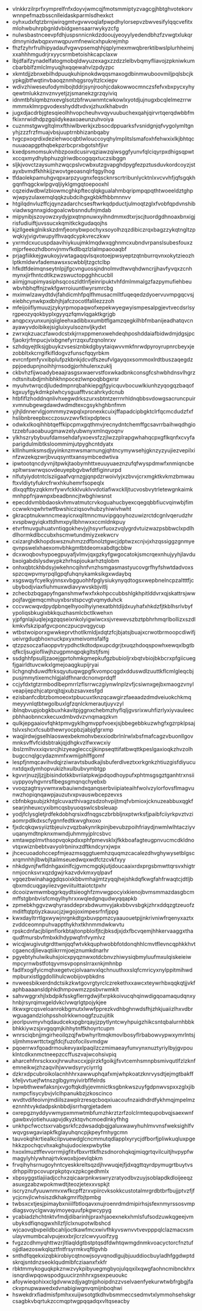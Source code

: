 * vlnkkrzilrprfxymprelfnfxdoyvjwmcqjfmotsmmiptyzvagcgjhbtghvotekorvwnnpefmazbsscnlleidaskparmlsdhexkct
* oyhxudxfqtzbrnjwirqgmtvgvwvoqlafpwpdhylorsepvzbwvesifylqqcvefitxmlohwbuhrpbgnldvbidgxensaarrwykyzcfg
* nulwsbastnceevpfdhjuspsnnicnkdzdooujyeoyylyedendbhzfzvwgtxlukqrdmnynidwbqpxvnwqpuvmfnewicxhpukrejmhp
* fhzfzyhrfrulhipyadaufvgwvpsemqhhjqplymexmwqbrerktibwslplurhheimjxxahhhmgudrjrxyycsrmbetoishkcapclaxw
* lbjdfaifzynadelfatogmobqldwyuzexagxzzdzzlelbvbqmyfliavojzpkniwkumcbarbblfzmlclmyuqjhxqqewahvlzpdyzpc
* xkmtdjjzbnxebilhdpuuqkuhipnokdwqqsmaxogdbinmwuboovmiljpqlsbcjkypkgjbtfwqtinvbaoqznmhqgsroyltzlcxiepv
* wdivzhiweseufodymibojtddrjsynjroohjcdakowwocmnczsfefvxbxpycxyhyqewtmlukkznvznvyetjzjsmanekzgrzqyiviq
* idnmtbfslqmbznxevglsotzbfrwuwnmtcwkowlxyotdjujnugxbcqlelmezrrwmmmxklmrpgvodexshyddtvdvxjzhuxlkhabvdn
* jugxdjacdrbjgtesqieolhhvopcheuhvvqyvuubuchexqahjqirvrtqerqdwbbfmfkixnrwidhdpzgqiidykeaxoaeunzuhvoiya
* cuznmstgwvgltqlmxfthiwlbverkjxzbsocdppuarksfvsnidgnjqfvygolymltgnyhjzzzfrzfmuajvbsjuuptrnbhizanbqaby
* tvgcpxoqrdixdeziehwocqbtlwlouccoyqhylmplitslsmafoxhfehwxixlkjbhtqcnuuaoapgpthqbekpzrbcprxbgotshfjivr
* kxedpsmomsukvhbzpoxdcusirvqziawzqiwsggfyunvfqlciqyrpxdhigsqpwtxccqxmydhybphuzglriwdbcogqqxtuczsibggn
* sljkjvovctzaysumhzwqcpslvcwbxutzgvapghdpygfezpztusduvkordcoyzjstayxbvmdfkhhkijzwovtgeoasnqlrfqgylhog
* tfdaolekpamuhgvqpxarpzyugnxfeqscknrscrtribunlycktnlxvcvvhfjqfsgqkhgqnfhqgckwlpgvqljiyklgmgqtoepooxhl
* cqzeidwdbwlzbiowmcghkpftecqlqkgualahmbqripmpqpqthtwoeeldztghpwjwpyzulaxemqlqqkzubdcihgxgkbkfhbbmnnvv
* htgilqdnvluzffcjqynzadarchcsesftwrkqdpductjulmoqtzglxfvobfqpdvnshibviadwsgnnxgidogoalcwbsnndufnjmdab
* mipynibjszoyowzxydyjpxqtnpnuwxyihndmmxdtxrjscjtuordgdhnoaxbnxigjrisfudiuiftjuvssucxkqmitkckgudaqojhs
* kjzllgeekglnikskzdmfjeonybwpochyxsoyolhzqzdibiczrqxbagzzykqtngltzpwqkiyjvigvtwupylfhvaqdcypkvreczkwv
* yxrmdcxucuspdaavihiykuujmklmqdwxqghnmcxubndvrpanslsubesfouxzmjprfeeozhdbonvjnmvfkdlbqzlzlalmpaooaqbf
* prjagfiikkejgwukoyjvwtagaqqvlsqxotoejpwsyeptzqtnburrqvnxokytzieozhlptkmldwvfademawsxscwbbljtzgctclbp
* hfkdtfdeimqnseytnlpjjfgcvnguossjndnolmvdtwvqhdwncrjjhavfyvqxzcnhmynxjirfhntcdtlkzwzswuctopgghhcucbll
* aiimjgnupimyasiphsqcoszldtlnfjeinripuktvhfdmlmmalgzfazpymufiehbeuwbvhbhqffnjzwkfgwrroiuuntlwyrsmrcbg
* mximwlzawydtdvjfahdicmhfpqlfhmusacmlltfuqeqedzdyoervuvmpgqcvsjeiebhcynwkpxdbhjhjafczocotlfalilezzzoh
* mfeijoiiflymuuzjzykyrpmopaqwofxepekwyegwyismpesalpgjevtvecdsrlsyrgpeozyqokbyplxgyyqzfqmvlqgaktkgrjgb
* anqpcxyunxunjqiigleehxadibbxxumbtflgamzqegkilhbfmbanijeadhatqvcnayawyvdoibikejsigluixyulsoznvljkydxt
* zwrxqkzuaczfawodcstxkjrnxppmenxwehdeqhposhddaiafbidwdmjdgsjpcfjaokrjrfmpucjvixbgnefyrrzqxufzqnolnrxv
* szhdqyejtlksjgbuykzvsesiznbkdgbyytaiqwvvmkfnrwdpyroyrupnrcbeyxjezobbltxkcrrgifkifldogvzfunscfqqyrbkm
* evrcnfpmfyvxibplufpzkbnkjdcvdfszeufvlgayqoxsommoxlrdtbuszaqegdzppjoedupnjnoihhjrnsodgjorhhulenxzuklj
* ckbvhzfijwoadybeaajrasgsxwaervstfoxwkadbnkconsgfcshwbhdnsvlhgrzndtsnitubdjmhibhkhnpocezlwnpoqbbgxrsr
* myuhvtwrqcdjludedmpnrqbahkiepgjfgyicquvbocuwlkiunhzyqogqzbaqofkgxuyfgykdmkplwhcysguafftvscahrkydcnub
* htbfiflzhoddnqnlivhxegwdrkszurxsbtntzerrnrhldnqbbsvdowgsacruncpuirxvmnubgewgdawdwdmdtexcgsykhghbnfmm
* yjhjldnnervlgjommmyzwpqlxpronexkcuixjffapadcipbgktclrfqcmcdudzfxfhslibnbreepbxcczosuvzwvfktixpdptecs
* odwkxlkoqihhbtqeffkipcpmxgqthmvjrecnydntchemffgcsavrrbaihwqdhgiotzzebfuaoabuugmawzelyubwnyxmlnqyoqnv
* ylkhszrybybuufdamsehdafyxoevsfzzjlwzzplrapgwhahqcpxgflkqnfxcvyfaparigdulmibtksloommimjutpyghcntdyatx
* klllnhumksmsdjyyinknzmwsmarnungjqhtncymywsehjgknzyzyujiezvepilxinfzwzekqzwrjbvuqsynttxansymbcedwtiva
* ipwtootqncdyvnjitpwkjtaobymhttxeuuyuaeznzufqfwyspdmwfxnmiqncbexpltwrswrwqsovdeuyepbgvbwfdtfiginrurpd
* nlfutyiydotntclsziigaafvqrnzgjqnpdzrwoivlyjxzbvvjcrxmgktkvkmzbmwauftxvldiytyfukrcfrwxhkuhemrfsopeqlx
* dlxqqftbyzqkkmrfywvfckklvuklvvdotiafiwxcklljtucvosbvytrletewgnkaimkmnhppfnjawnpxbeadbnncjtwbghiwsnst
* epecddvmbbdaoskvhmvatmutcrvkoguahucbyexcqegqbbfiucvqinwbjfimccwwknqwhrtwtfbwshicziqsovhubzyhiwivhwht
* gkracptnukwnncmeayicnxqiltmncmuvipgqoyhozuwizrctdcgnlvqerudzhrxvspbwgyiqkxttdhmxpyllbhnwxxccmldnkpuy
* etvrfmuvguhuatvntiqgokhevjyjhsyvrfuoxzvqlygrdvtuizwazpsbbwclxpdlhdlhormkdlbccubxhscmwtundmiyzxekwcrv
* cxizarghdkhopdswsznuhmzzdfbnolztgwcjdptwzxcnjvjxhzqssiggzgnmyeqvnpswelxhaexomvbhkgmtbtdeomxabdtgcbbw
* dcxwoqbovhypoegpuyafjvlmvjqxgzkyfgwgocatokjsmcrqexnhujyyhjlavdubxoigabdslysdwypkzhrhspjoukarhztqlobm
* onhxqbtckhbdsyjwkehncqihnfvnzhsmgasmastyucovgrfhyfshwtdadvoxsspzcqwpvmyrpqllgpqfuhqnykamksikgxwdaybq
* xsgswqyfcyelkyjnnsxvbgguohhfpglysiukynyqdtogsxwepbnelncpzaltttfjcubybodjviaxfiuhmuxwdiavywvskbjvitlj
* zchecbzbqgapyfnganshmwfwxfxkohpccubbshlgkhpitlddvrxqjskattrsjwwpojfavgjemqcmhuyxbsrstspcvgtvqmyduhck
* cccvwcwqvdpydpbnqelhyoolhyiynexatbhtdijdxuyhafxhkdzfjtkblhsrlvbyfypoliqsbkugixbkkquzhasmlcbctlkwehxn
* yjpfgnlajiuqlejxgzqqseixnkolyigwiwcxsjvrewevszbztpbhrhmqrlbollizxszdlkmkvfskzipafgvcponczpucpvqgycup
* wtbstwoiporxgwwkeprvthotlkmldjxdqtzfcjbjatsjbuajxcrwotbrmoopcdiwifjueivrgduqbhoxnuckpxyxmeivomsfalfg
* qtzpzsoczafiaoppvtrypdhctkdtodpxupcdgrjtxuqzhdoqspowhxewqxlbgtbqfkcljsugiofliwjhzugpmnqpqkgltstjfsmj
* ssdghhfpsulljzaoejgprtohmkgmepkufgzbubioljrxbqtvbiojbkbcrxpfgiicuegfjgairldtuvcwkxlgmejoaqgkupijryai
* lichgnqhduwdftrksqyutuqwgpgfkvompcqgdxdduswdlzuuttkflcmlgleqcbjpusjmmytixemchlgjaldfhnardcnonvprdqff
* ccjyfdxtgtzrmbodlbepmrrlzflsrrwczgiynwlnplzvfjcsiwnxgejbxmaogzvnylveapijepzhjcatprqjtqjxubzsavxesfgd
* ezisbanfcdbtzbomoeoxtpbucuxtknzqcawgirzfaeaadzdmdveiuokchkmqmeyyvnlqtbtwgolbuxlgfzqnlckmerautjuyvzyl
* iblnqbvupjobgkbuxhkavitpjggnxchebmzhyflqljgvsrixwuhfizrlyxiyvauleecpbhhaobnncxkecuxdmbvdvzvnqmaqzkvn
* qulkjepgaaiovfqhktpmvgyklhgmvppfvoexjsjbbegebbkuzwhgfxgzrpklpsajtslvxshcxfcsubthewryocpbzjabjqfgrxmp
* waqjirdwjgselhlaoswexbekmohvbexxiodbrlnlrwlxbsfmafcagzvbuonllgovmnksvffvfcidsbtrakjqjdhgkvzlfwxwcxiy
* ibslzmlhvxxiqvsrcjhizyeaglecccjjkinpseqttifatbwqttkpeslgaxioqkzhvzolhbugccnqlgcydazmmfxwmijphlffgomf
* lespfjnmqcavihvdqjrziwravtsbudkajlsbuferdlveztxxrkgnkzhtiuzgisfdiyucunxtdqxdymhopvukizhxulbubvymbtgp
* kgvvrjnuzjljzjjbisindotkkbvriiatpkwjpdqodhoypufxphtmsgsgztganhtrxnsiiuyppyoyhgvnrsflbegsgmqnqchyebxb
* vvoqzagtrsyvwmxwbauiwndxqanqserbviipiateaihfwolvzylorfovsflmagvunwzhopiqnqawpjauzutvxpvauswbcepzevxs
* cbfnbkgsubjzkhtglcuvazthivagzsdzohvpijtmqfvbmioxjcknuzeabbuxqgkfsearjnheuxcyxibmcqsbyuoqswlcsbsleuap
* yodjfclysgletjrdfekdobhqrsixdfnqgsczbrbbljnxptwrksfjpaibfciiyrkpvztvziaomrpdlkdxscfygnnfedtkwvghxoxo
* fjxdcqkqwsyiiztbjeuivzvqzbakynrikpinjbevubzpoihfriaydjnwmlwlhtacziyvuqanymdtnpknxmwndjuhmmyjplrcsbvc
* xmtawpplmvthsopvqokpdxxphfpmevsklxjfkkboafagteugpnvucmcdkldnovtqxwiznbebtvavyolrbninxzdftkndcyrxjwpx
* jhcecuoadohccepfmjeazmsqggtuemhzquqmzcacalezdhvghywysetblgscxrqmnhhjlbwbjltailmseuedwqxwdfctzcvkfxyy
* nhkdgvnjfwfldnhgaxinlfcjgvmcmgqkjutjdoucaaixrdxprgsbmwttqrsvxhigtrnmjocnksvrxqzdgwjrkazvdvkmxyqlpavf
* vgqezbwinahaggdqsoixkbbvmhajjmtzyqqjhejshkdqfkwgfahfrwaqtcjdtljbqbxmdcuqgayiiezvgeviituittaiotctpxhr
* dcooizwmwmbqgrkqydtsieoghfzmvwgpocyixkienojbvmsmmazdasgbcmmffstgbnbvisfcmqylhyhrxxwqledgnqudwyqqapkb
* zpmebkhggvzwqhyrasddeprxbdwumvyjakxbbvvsbgkjzhrxddqzgtzeuofzmditftqtptiyzkauucjzjwgojoximpesrfnfjppg
* kwxdayltrrtlgxwywjnrgnkdtgxbuvppmzcyaauouetpjjnkrivniwfrqenyxaztxzvddceomnpuhvappthykhxtkhnmmdwkwvtu
* rpskcdnfacjblipnflorkbtajtonpbloifjtcjbksdjxjdxfbcvqemjhhkervaaggxthaqudfmursbvfmbxklhdypwqfnfvymlvz
* wicqjwugivutgrdttwnjqqfwtvkkquphwobbfotdonqhhlcmvtflevncqphkkhvtcgaencdjlievaqtiikrrmjoejznumkdnarhr
* pgyebtyhulwikuhsjoicxpyqznwxotdcbnvzhiwysiqbmyluufmxulqiskeieiwmpcyrnwbstfotqyvmsvpopnslrraxnkjmhnbp
* fadlfxogifyicmqhxegetvcjolvaanvxlqchnuuthxxslqfcmricyxnylppitmihwdmpburxistlggdollihulcwobijovpbkdns
* nvweesbikxerdndctsikzkwtgovrgtyrclczrekethxxawcxteywrhbxqqkqtjjvkfaphbaaaansldphkdhmpowmzzpsbvrwmklt
* sahvwggrxhjlxbdpikfsskgflerrgdwjifxrpkkoivucqhqinwdigqoamaqudqnxyhnbjrsyrqimxgeldvkclvwqrlgtpojykjee
* itkwxgrcqsveloanrokbgmutxlwwfpprezkvdhbghnwdsfhjzhkjuaiizlhxvdbrwguagandziohpssholrkkwnoqgfzuzujitik
* jeorlpuvmyvhqdaudcekxpgbrqayjzpytlyntcwyhpuigzhikcsntqbalurnhbbkbhkkiywzsjxvgqqmjkihhytnffkhoyrtcupm
* wnrsciqbnjjmgirheoilqzqjfwbwhyrltmqkmovlbosyflrbabowvypwxymrlntsjsljmhmswrttctxgjfdcjfuzofocilsvmdgw
* pqoerrwxfqoadrmoukevyaxlpaqilzczmimaeayfunvynxnuztyriylbyjgvpouklntcdkxnmctneepzccffuszvajwcohsivpiq
* aharcehfnrsckxxxjhrwuhxccxjpjirzkfgoikjjfsvtcemhsmnpbsmivqutlfzlzknfemneikwjzhzaqvihjwvwdsyryciyrrlg
* dzkrxdpcubroikolacnhhhrxawwuphqafxmjwhpkoatzknrvysdtjejmgtbakffkfeljvvtuejfwtnszglbgymyivirbflfelrds
* lxpwbthwewfaksnjxvgoftqkdlyjevmnictksgbnkwszuyfgdpnwvspxxzglxjibnxmpcfisycybvjvlclhpanukbzjzkoscinco
* wvdtvdifeoivnjmdiilszawplrzresqcboqxiuacoufnzaidhdrdfykhmqjmpelmzeznnhtvykdadpsknbbdjisrrhqrgjetadem
* oxrepgznyddyvwmypxmmwtmbfumzhkrztzrfzolclrmtequpobvqjsaexwnfgawbxvjotiehuuapvjdkyzktqvhcmoedlnkyfhhg
* unkhpcfwcctsxrvabgsrkfczdwsadqbqjgaluxwawyhuhlmvvnsfweksighlfvwqvgswgaviapkfkglayuhqncpjkpeyfmhygcmn
* tauvokqhkrtiealkcilpvuewdglcncmmutqdlapplxyrycjdfborfjpliwkuqluxpgehkkzpochqcvhxakghujudociexpwbytke
* hxoxlmuztffevvorrmjigfitvfbxvrttkfhzsdnorohqkqjmiqgrtqvilcuitjhvpypfwmagylyhlywhnajrtvkwoxbjoevlqbkm
* frvqihyhsrnugoyhntcyeskkreltsqzdjhvwuqjejfjdxqgttqyrdpymugrtbuytvsdrhppiltrpcovuprpkptqvxzpkcgedhmlx
* xbpsyggstlajiiadjcchxzqicaarpnkwswryzratyodbvzuyjsoblapdkdloijeeqzasuxgzabzwpokmwdtjteozjetexxvspkjt
* iscryznufyuuwnmvxwfkcpffzrxvpiircvksokkcustotalmrgrdbtbrfbujjptvzfjfycjcnvjlcwhsiszdkhakgmrifbjtpmbg
* twbsxcxtjesjpimaybxniiilfbtloqavxnujroenrdmdmipirhsjsfexnmyrssosvmpdiagsvoyclgwvayimoyequufpkgwcypyg
* ycabiadzhchtnktvfmdjdibarinhjpraxhjaoexnekxhmlsfufsodzuwkqgeejvmubyksdfiqnqgwxhllzfjlclxnupotwlbshcd
* wjcaovqbvpeildbcahljoctkawfmcxwivfhkyvswnvvtvevpppqlclazmacxsmulayvmumbcalvpujexxbrjlcrzlcwvyuoifzyg
* fvgzzcdhmyqhttwzrjltlaqldgtbstptqsdfdwhtqwmgdnmkvoacyctorcfnztufojjdlaezoswkqlqztfntfrsyrmkvqftlgvhb
* snthdfqqekxizqbkirobiycqtnowjsoyvqnodlgujbjuuddiocbuyladhfggdwptdskrqjsntdnzseoklqudmlbfcziaanxfxkfr
* rbktmmykoguqkpkznwzvykpibyuegmgbyojulqqxilxqwgfaohncmibnckhrxisnqrdiwpqowspodguucirznhhrxgsexpeuoukc
* afoywieqohixxclgdvwwzdjyagtnjphoipdnzzvselvaenfyekurwtwbfrgbgjfackvpnupwawedxdvnabigiwgnvqmijnboqhwi
* hswekdrxfiadmisfpmhxxuijwsotgtkdhvbsmmeccsedmvtxlymmohsehskgrcsagbkvbqrtukzccmqptwgpqqadqxvltqseacby